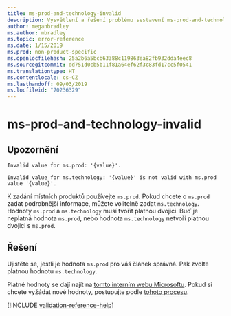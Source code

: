 ```yaml
---
title: ms-prod-and-technology-invalid
description: Vysvětlení a řešení problému sestavení ms-prod-and-technology-invalid na webu Docs
author: meganbradley
ms.author: mbradley
ms.topic: error-reference
ms.date: 1/15/2019
ms.prod: non-product-specific
ms.openlocfilehash: 25a2b6a5bcb63388c119863ea82fb932dda4eec8
ms.sourcegitcommit: dd751d0cb5b11f81a64ef62f3c83fd17cc5f0541
ms.translationtype: HT
ms.contentlocale: cs-CZ
ms.lasthandoff: 09/03/2019
ms.locfileid: "70236329"
---
```

# <a name="ms-prod-and-technology-invalid"></a>ms-prod-and-technology-invalid

## <a name="warning"></a>Upozornění

`Invalid value for ms.prod: '{value}'.`

`Invalid value for ms.technology: '{value}' is not valid with ms.prod value '{value}'.`

K zadání místních produktů používejte `ms.prod`. Pokud chcete o `ms.prod` zadat podrobnější informace, můžete volitelně zadat `ms.technology`. Hodnoty `ms.prod` a `ms.technology` musí tvořit platnou dvojici. Buď je neplatná hodnota `ms.prod`, nebo hodnota `ms.technology` netvoří platnou dvojici s `ms.prod`.

## <a name="resolution"></a>Řešení

Ujistěte se, jestli je hodnota `ms.prod` pro váš článek správná. Pak zvolte platnou hodnotu `ms.technology`.

Platné hodnoty se dají najít na [tomto interním webu Microsoftu](https://docsmetadatatool.azurewebsites.net/allowlists). Pokud si chcete vyžádat nové hodnoty, postupujte podle [tohoto procesu](https://review.docs.microsoft.com/help/contribute/metadata-changes?branch=master).

<!--make sure to add this file to your includes folder and verify the path-->
[!INCLUDE [validation-reference-help](includes/validation-reference-help.md)]

